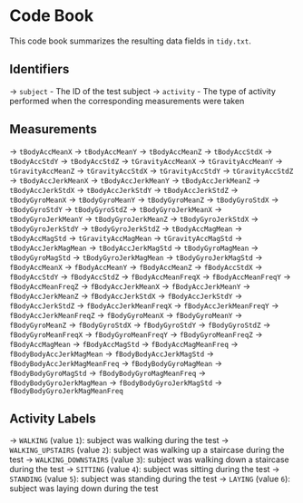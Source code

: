 # Code Book

This code book summarizes the resulting data fields in `tidy.txt`.

## Identifiers

-> `subject` - The ID of the test subject
-> `activity` - The type of activity performed when the corresponding measurements were taken

## Measurements

-> `tBodyAccMeanX`
-> `tBodyAccMeanY`
-> `tBodyAccMeanZ`
-> `tBodyAccStdX`
-> `tBodyAccStdY`
-> `tBodyAccStdZ`
-> `tGravityAccMeanX`
-> `tGravityAccMeanY`
-> `tGravityAccMeanZ`
-> `tGravityAccStdX`
-> `tGravityAccStdY`
-> `tGravityAccStdZ`
-> `tBodyAccJerkMeanX`
-> `tBodyAccJerkMeanY`
-> `tBodyAccJerkMeanZ`
-> `tBodyAccJerkStdX`
-> `tBodyAccJerkStdY`
-> `tBodyAccJerkStdZ`
-> `tBodyGyroMeanX`
-> `tBodyGyroMeanY`
-> `tBodyGyroMeanZ`
-> `tBodyGyroStdX`
-> `tBodyGyroStdY`
-> `tBodyGyroStdZ`
-> `tBodyGyroJerkMeanX`
-> `tBodyGyroJerkMeanY`
-> `tBodyGyroJerkMeanZ`
-> `tBodyGyroJerkStdX`
-> `tBodyGyroJerkStdY`
-> `tBodyGyroJerkStdZ`
-> `tBodyAccMagMean`
-> `tBodyAccMagStd`
-> `tGravityAccMagMean`
-> `tGravityAccMagStd`
-> `tBodyAccJerkMagMean`
-> `tBodyAccJerkMagStd`
-> `tBodyGyroMagMean`
-> `tBodyGyroMagStd`
-> `tBodyGyroJerkMagMean`
-> `tBodyGyroJerkMagStd`
-> `fBodyAccMeanX`
-> `fBodyAccMeanY`
-> `fBodyAccMeanZ`
-> `fBodyAccStdX`
-> `fBodyAccStdY`
-> `fBodyAccStdZ`
-> `fBodyAccMeanFreqX`
-> `fBodyAccMeanFreqY`
-> `fBodyAccMeanFreqZ`
-> `fBodyAccJerkMeanX`
-> `fBodyAccJerkMeanY`
-> `fBodyAccJerkMeanZ`
-> `fBodyAccJerkStdX`
-> `fBodyAccJerkStdY`
-> `fBodyAccJerkStdZ`
-> `fBodyAccJerkMeanFreqX`
-> `fBodyAccJerkMeanFreqY`
-> `fBodyAccJerkMeanFreqZ`
-> `fBodyGyroMeanX`
-> `fBodyGyroMeanY`
-> `fBodyGyroMeanZ`
-> `fBodyGyroStdX`
-> `fBodyGyroStdY`
-> `fBodyGyroStdZ`
-> `fBodyGyroMeanFreqX`
-> `fBodyGyroMeanFreqY`
-> `fBodyGyroMeanFreqZ`
-> `fBodyAccMagMean`
-> `fBodyAccMagStd`
-> `fBodyAccMagMeanFreq`
-> `fBodyBodyAccJerkMagMean`
-> `fBodyBodyAccJerkMagStd`
-> `fBodyBodyAccJerkMagMeanFreq`
-> `fBodyBodyGyroMagMean`
-> `fBodyBodyGyroMagStd`
-> `fBodyBodyGyroMagMeanFreq`
-> `fBodyBodyGyroJerkMagMean`
-> `fBodyBodyGyroJerkMagStd`
-> `fBodyBodyGyroJerkMagMeanFreq`

## Activity Labels

-> `WALKING` (value `1`): subject was walking during the test
-> `WALKING_UPSTAIRS` (value `2`): subject was walking up a staircase during the test
-> `WALKING_DOWNSTAIRS` (value `3`): subject was walking down a staircase during the test
-> `SITTING` (value `4`): subject was sitting during the test
-> `STANDING` (value `5`): subject was standing during the test
-> `LAYING` (value `6`): subject was laying down during the test
